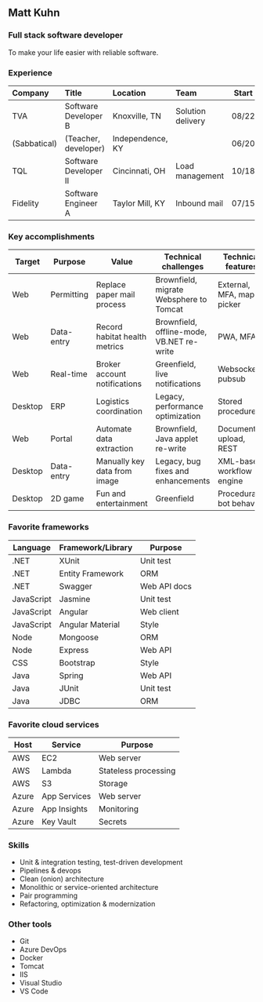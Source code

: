 ## Matt Kuhn

### Full stack software developer

To make your life easier with reliable software.

### Experience

| Company      | Title                       | Location         | Team              | Start | End   |
| :----------- | :-------------------------- | :--------------- | :---------------- | :---: | :---: |
| TVA          | Software Developer B        | Knoxville, TN    | Solution delivery | 08/22 |       |
| (Sabbatical) | (Teacher, developer)        | Independence, KY |                   | 06/20 | 08/22 |
| TQL          | Software Developer II       | Cincinnati, OH   | Load management   | 10/18 | 06/20 |
| Fidelity     | Software Engineer A         | Taylor Mill, KY  | Inbound mail      | 07/15 | 10/18 |

### Key accomplishments

| Target   | Purpose    | Value                         | Technical challenges                      | Technical features        | Stack                       | Host    |
| -------- | ---------- | ----------------------------- | ----------------------------------------- | ------------------------- | --------------------------- | ------- |
| Web      | Permitting | Replace paper mail process    | Brownfield, migrate Websphere to Tomcat   | External, MFA, map picker | JavaScript + JSP            | Azure   |
| Web      | Data-entry | Record habitat health metrics | Brownfield, offline-mode, VB.NET re-write | PWA, MFA                  | Angular + .NET + Oracle     | Azure   |
| Web      | Real-time  | Broker account notifications  | Greenfield, live notifications            | Websockets, pubsub        | Angular + .NET + SqlServer  | On-prem |
| Desktop  | ERP        | Logistics coordination        | Legacy, performance optimization          | Stored procedures         | Windows forms + SqlServer   | On-prem |
| Web      | Portal     | Automate data extraction      | Brownfield, Java applet re-write          | Document upload, REST     | Angular + Node + Oracle     | AWS     |
| Desktop  | Data-entry | Manually key data from image  | Legacy, bug fixes and enhancements        | XML-based workflow engine | Java + Oracle               | On-prem |
| Desktop  | 2D game    | Fun and entertainment         | Greenfield                                | Procedural bot behavior   | Unity, C#                   |         |

### Favorite frameworks

| Language   | Framework/Library | Purpose      |
| ---------- | ----------------- | ------------ |
| .NET       | XUnit             | Unit test    |
| .NET       | Entity Framework  | ORM          |
| .NET       | Swagger           | Web API docs |
| JavaScript | Jasmine           | Unit test    |
| JavaScript | Angular           | Web client   |
| JavaScript | Angular Material  | Style        |
| Node       | Mongoose          | ORM          |
| Node       | Express           | Web API      |
| CSS        | Bootstrap         | Style        |
| Java       | Spring            | Web API      |
| Java       | JUnit             | Unit test    |
| Java       | JDBC              | ORM          |

### Favorite cloud services

| Host  | Service      | Purpose              |
| ----- | ------------ | -------------------- |
| AWS   | EC2          | Web server           |
| AWS   | Lambda       | Stateless processing |
| AWS   | S3           | Storage              |
| Azure | App Services | Web server           |
| Azure | App Insights | Monitoring           |
| Azure | Key Vault    | Secrets              |

### Skills

- Unit & integration testing, test-driven development
- Pipelines & devops
- Clean (onion) architecture
- Monolithic or service-oriented architecture
- Pair programming
- Refactoring, optimization & modernization

### Other tools

- Git
- Azure DevOps
- Docker
- Tomcat
- IIS
- Visual Studio
- VS Code
